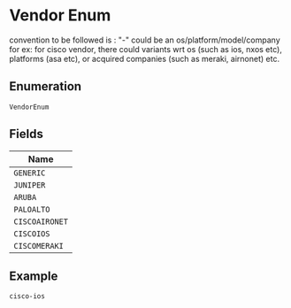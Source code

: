 
# Vendor Enum

convention to be followed is : "<vendor>-<variant>"
<variant> could be an os/platform/model/company
for ex: for cisco vendor, there could variants wrt os (such as ios, nxos etc), platforms (asa etc), or acquired companies (such as meraki, airnonet) etc.

## Enumeration

`VendorEnum`

## Fields

| Name |
|  --- |
| `GENERIC` |
| `JUNIPER` |
| `ARUBA` |
| `PALOALTO` |
| `CISCOAIRONET` |
| `CISCOIOS` |
| `CISCOMERAKI` |

## Example

```
cisco-ios
```

